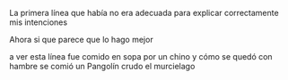La primera línea que había no era adecuada para explicar correctamente mis intenciones

Ahora si que parece que lo hago mejor

a ver esta línea
fue comido en sopa
por un chino
y cómo se quedó con hambre
se comió un Pangolín crudo
el murcielago
